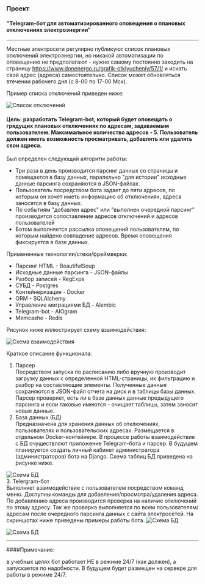 ### Проект  

#### "Telegram-бот для автоматизированного оповещения о плановых отключениях электроэнергии"
***
Местные электросети регулярно публикуют список плановых отключений электроэнергии, но никакой автоматизации по 
оповещению не предполагают - нужно самому постоянно заходить на страницу https://www.donenergo.ru/grafik-otklyucheniy/57/1/ и
искать свой адрес (адреса) самостоятельно. Список может обновляться втечении рабочего дня (с 8-00 по 17-00 Мск). 

Пример списка отключений приведен ниже:  

![Список отключений](IMG/NMES.png)  

#### Цель: разработать Telegram-bot, который будет оповещать о грядущих плановых отключениях по адресам, задаваемым пользователем. Максимальное количество адресов - 5. Пользователь должен иметь возможность просматривать, добавлять или удалять свои адреса.  

Был определен следующий алгоритм работы:
- Три раза в день производится парсинг данных со страницы и помещается в базу данных, паралельно "для истории" исходные данные парсинга сохраняются в JSON-файлах.
- Пользователь посредством бота задает до пяти адресов, по которым он хочет иметь информацию об отключениях, адреса заносятся в базу данных.
- По событиям "добавлен адрес" или "выполнен очередной парсинг" производится сопоставление адресов отключений и адресов пользователей
- Ботом выполняется рассылка оповещений пользователям, по которым найдено совпадение адресов. Время оповещения фиксируется в базе данных.
  
Примененные технологии/стеки/фреймверки:
- Парсинг HTML - BeautifulSoup
- Исходные данные парсинга - JSON-файлы
- Разбор записей - RegExps
- СУБД - Postgres
- Контейнеризация - Docker
- ORM - SQLAlchemy
- Управление миграциями БД - Alembic
- Telegram-bot - AIOgram
- Memcashe - Redis
  
Рисунок ниже иллюстрирует схему взаимодействия:  

![Схема взаимодействия](IMG/Fig_1-Structure.png)  

Краткое описание функционала:  
1. Парсер  
Посредством запуска по расписанию либо вручную производит загрузку данных с определенной HTML-страницы, их фильтрацию и разбор на составляющие элементы.
Полученные данные сохраняются в JSON-файл отчета на диск и в таблицы базы данных. Парсер проверяет, есть ли в базе данных данные предыдущего парсинга и если таковые имеются - очищает таблицы, затем заносит новые данные.  
2. База данных (БД)  
Предназначена для хранения данных об отключениях, пользователях и пользовательских адресах. Размещается в отдельном Docker-контейнере. В процессе работы взаимодействие с БД очуществляют приложение Telegram-бота и парсер. В будущем планируется создать личный кабинет администратора (администраторов) бота на Django.
Схема таблиц БД приведена на рисунке ниже.  

![Схема БД](IMG/Fig_2-DB_Schema.png)  
3. Telergram-бот  
Выполняет взаимодействие с пользователем посредством команд меню. Доступны команды для добавления/просмотра/удаления адреса. По добавлению адреса производится проверка на наличие отключений по этому адресу. Так же проверка выполняется по всем пользователям/адресам после очередного парсинга данных с сайта электросетей. На скриншотах ниже приведены примеры работы бота.
![Схема БД](IMG/bot_initial.png)  

![Схема БД](IMG/bot_add_list_del_notify.png)  

***
####Примечание:  

в учебных целях бот работает НЕ в режиме 24/7 (как должен), а запускается по надобности. В будущем будет размещен на сервере для работы в режиме 24/7.
